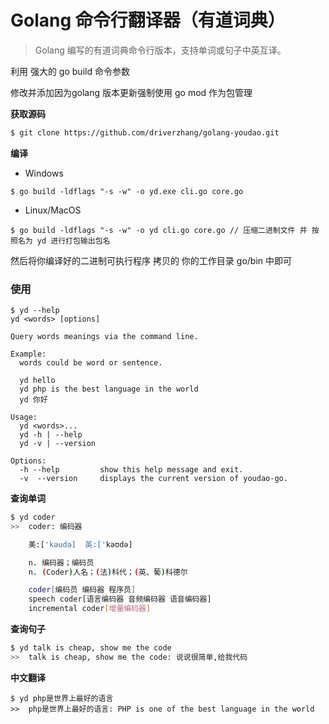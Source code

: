 # Golang 命令行翻译器（有道词典）

> Golang 编写的有道词典命令行版本，支持单词或句子中英互译。

利用 强大的 go build 命令参数

修改并添加因为golang 版本更新强制使用 go mod 作为包管理
 

**获取源码**

```bash
$ git clone https://github.com/driverzhang/golang-youdao.git
```

**编译**

* Windows
```golang
$ go build -ldflags "-s -w" -o yd.exe cli.go core.go
```

* Linux/MacOS
```golang
$ go build -ldflags "-s -w" -o yd cli.go core.go // 压缩二进制文件 并 按照名为 yd 进行打包输出包名
```

然后将你编译好的二进制可执行程序 拷贝的 你的工作目录 go/bin 中即可


### 使用
```
$ yd --help
yd <words> [options]

Query words meanings via the command line.

Example:
  words could be word or sentence.

  yd hello
  yd php is the best language in the world
  yd 你好

Usage:
  yd <words>...
  yd -h | --help
  yd -v | --version

Options:
  -h --help         show this help message and exit.
  -v  --version     displays the current version of youdao-go.
```

**查询单词**
```bash
$ yd coder
>>  coder: 编码器

    美:['kəudə]  英:['kəʊdə]

    n. 编码器；编码员
    n. (Coder)人名；(法)科代；(英、葡)科德尔

    coder[编码员 编码器 程序员]
    speech coder[语言编码器 音频编码器 语音编码器]
    incremental coder[增量编码器]
```

**查询句子**
```bash
$ yd talk is cheap, show me the code
>>  talk is cheap, show me the code: 说说很简单,给我代码
```

**中文翻译**
```
$ yd php是世界上最好的语言
>>  php是世界上最好的语言: PHP is one of the best language in the world
```